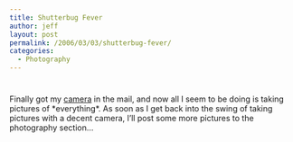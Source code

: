 ```yaml
---
title: Shutterbug Fever
author: jeff
layout: post
permalink: /2006/03/03/shutterbug-fever/
categories:
  - Photography
---
```

# 

Finally got my [camera][1] in the mail, and now all I seem to be doing is taking pictures of \*everything\*. As soon as I get back into the swing of taking pictures with a decent camera, I’ll post some more pictures to the photography section…

 [1]: /photo/